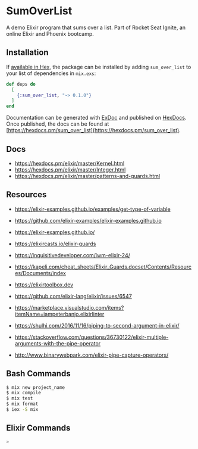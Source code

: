 # SumOverList

A demo Elixir program that sums over a list.
Part of Rocket Seat Ignite, an online Elixir and Phoenix bootcamp.

## Installation

If [available in Hex](https://hex.pm/docs/publish), the package can be installed
by adding `sum_over_list` to your list of dependencies in `mix.exs`:

```elixir
def deps do
  [
    {:sum_over_list, "~> 0.1.0"}
  ]
end
```

Documentation can be generated with [ExDoc](https://github.com/elixir-lang/ex_doc)
and published on [HexDocs](https://hexdocs.pm). Once published, the docs can
be found at [https://hexdocs.pm/sum_over_list](https://hexdocs.pm/sum_over_list).

## Docs

- https://hexdocs.pm/elixir/master/Kernel.html
- https://hexdocs.pm/elixir/master/Integer.html
- https://hexdocs.pm/elixir/master/patterns-and-guards.html

## Resources

- https://elixir-examples.github.io/examples/get-type-of-variable
- https://github.com/elixir-examples/elixir-examples.github.io
- https://elixir-examples.github.io/

- https://elixircasts.io/elixir-guards
- https://inquisitivedeveloper.com/lwm-elixir-24/
- https://kapeli.com/cheat_sheets/Elixir_Guards.docset/Contents/Resources/Documents/index
- https://elixirtoolbox.dev

- https://github.com/elixir-lang/elixir/issues/6547
- https://marketplace.visualstudio.com/items?itemName=iampeterbanjo.elixirlinter

- https://shulhi.com/2016/11/16/piping-to-second-argument-in-elixir/
- https://stackoverflow.com/questions/36730122/elixir-multiple-arguments-with-the-pipe-operator
- http://www.binarywebpark.com/elixir-pipe-capture-operators/

## Bash Commands

```bash
$ mix new project_name
$ mix compile
$ mix test
$ mix format
$ iex -S mix
```

## Elixir Commands

```elixir
>

```
